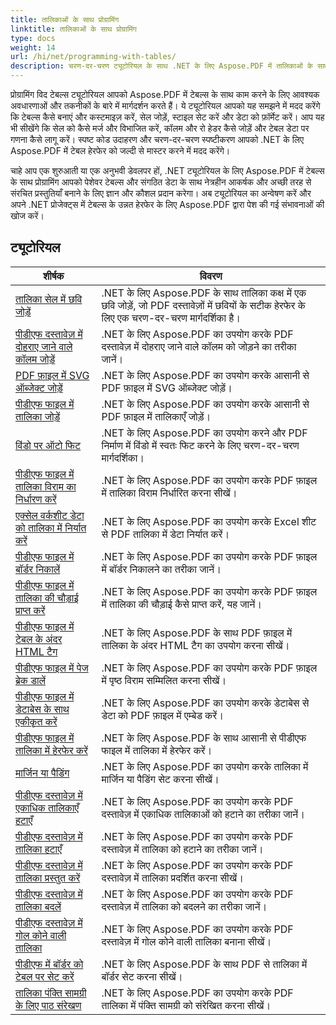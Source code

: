 ```yaml
---
title: तालिकाओं के साथ प्रोग्रामिंग
linktitle: तालिकाओं के साथ प्रोग्रामिंग
type: docs
weight: 14
url: /hi/net/programming-with-tables/
description: चरण-दर-चरण ट्यूटोरियल के साथ .NET के लिए Aspose.PDF में तालिकाओं के साथ प्रोग्राम करना सीखें।
---
```

प्रोग्रामिंग विद टेबल्स ट्यूटोरियल आपको Aspose.PDF में टेबल्स के साथ काम करने के लिए आवश्यक अवधारणाओं और तकनीकों के बारे में मार्गदर्शन करते हैं। ये ट्यूटोरियल आपको यह समझने में मदद करेंगे कि टेबल्स कैसे बनाएं और कस्टमाइज़ करें, सेल जोड़ें, स्टाइल सेट करें और डेटा को फ़ॉर्मेट करें। आप यह भी सीखेंगे कि सेल को कैसे मर्ज और विभाजित करें, कॉलम और रो हेडर कैसे जोड़ें और टेबल डेटा पर गणना कैसे लागू करें। स्पष्ट कोड उदाहरण और चरण-दर-चरण स्पष्टीकरण आपको .NET के लिए Aspose.PDF में टेबल हेरफेर को जल्दी से मास्टर करने में मदद करेंगे।

चाहे आप एक शुरुआती या एक अनुभवी डेवलपर हों, .NET ट्यूटोरियल के लिए Aspose.PDF में टेबल्स के साथ प्रोग्रामिंग आपको पेशेवर टेबल्स और संगठित डेटा के साथ नेत्रहीन आकर्षक और अच्छी तरह से संरचित प्रस्तुतियाँ बनाने के लिए ज्ञान और कौशल प्रदान करेगा। अब ट्यूटोरियल का अन्वेषण करें और अपने .NET प्रोजेक्ट्स में टेबल्स के उन्नत हेरफेर के लिए Aspose.PDF द्वारा पेश की गई संभावनाओं की खोज करें।

## ट्यूटोरियल
| शीर्षक | विवरण |
| --- | --- | 
| [तालिका सेल में छवि जोड़ें](./add-image-in-a-table-cell/) | .NET के लिए Aspose.PDF के साथ तालिका कक्ष में एक छवि जोड़ें, जो PDF दस्तावेज़ों में छवियों के सटीक हेरफेर के लिए एक चरण-दर-चरण मार्गदर्शिका है। |  
| [पीडीएफ दस्तावेज़ में दोहराए जाने वाले कॉलम जोड़ें](./add-repeating-column/) | .NET के लिए Aspose.PDF का उपयोग करके PDF दस्तावेज़ में दोहराए जाने वाले कॉलम को जोड़ने का तरीका जानें। |  
| [PDF फ़ाइल में SVG ऑब्जेक्ट जोड़ें](./add-svg-object/) | .NET के लिए Aspose.PDF का उपयोग करके आसानी से PDF फ़ाइल में SVG ऑब्जेक्ट जोड़ें। |  
| [पीडीएफ फाइल में तालिका जोड़ें](./add-table/) | .NET के लिए Aspose.PDF का उपयोग करके आसानी से PDF फ़ाइल में तालिकाएँ जोड़ें। |  
| [विंडो पर ऑटो फिट](./auto-fit-to-window/) | .NET के लिए Aspose.PDF का उपयोग करने और PDF निर्माण में विंडो में स्वतः फिट करने के लिए चरण-दर-चरण मार्गदर्शिका। |  
| [पीडीएफ फाइल में तालिका विराम का निर्धारण करें](./determine-table-break/) | .NET के लिए Aspose.PDF का उपयोग करके PDF फ़ाइल में तालिका विराम निर्धारित करना सीखें। |  
| [एक्सेल वर्कशीट डेटा को तालिका में निर्यात करें](./export-excel-worksheet-data-to-table/) | .NET के लिए Aspose.PDF का उपयोग करके Excel शीट से PDF तालिका में डेटा निर्यात करें। |  
| [पीडीएफ फाइल में बॉर्डर निकालें](./extract-border/) | .NET के लिए Aspose.PDF का उपयोग करके PDF फ़ाइल में बॉर्डर निकालने का तरीका जानें। |  
| [पीडीएफ फाइल में तालिका की चौड़ाई प्राप्त करें](./get-table-width/) | .NET के लिए Aspose.PDF का उपयोग करके PDF फ़ाइल में तालिका की चौड़ाई कैसे प्राप्त करें, यह जानें। |  
| [पीडीएफ फाइल में टेबल के अंदर HTML टैग](./html-tags-inside-table/) | .NET के लिए Aspose.PDF के साथ PDF फ़ाइल में तालिका के अंदर HTML टैग का उपयोग करना सीखें। |  
| [पीडीएफ फाइल में पेज ब्रेक डालें](./insert-page-break/) | .NET के लिए Aspose.PDF का उपयोग करके PDF फ़ाइल में पृष्ठ विराम सम्मिलित करना सीखें। |  
| [पीडीएफ फाइल में डेटाबेस के साथ एकीकृत करें](./integrate-with-database/) | .NET के लिए Aspose.PDF का उपयोग करके डेटाबेस से डेटा को PDF फ़ाइल में एम्बेड करें। |  
| [पीडीएफ फाइल में तालिका में हेरफेर करें](./manipulate-table/) | .NET के लिए Aspose.PDF के साथ आसानी से पीडीएफ फाइल में तालिका में हेरफेर करें। |  
| [मार्जिन या पैडिंग](./margins-or-padding/) | .NET के लिए Aspose.PDF का उपयोग करके तालिका में मार्जिन या पैडिंग सेट करना सीखें। |  
| [पीडीएफ दस्तावेज़ में एकाधिक तालिकाएँ हटाएँ](./remove-multiple-tables/) | .NET के लिए Aspose.PDF का उपयोग करके PDF दस्तावेज़ में एकाधिक तालिकाओं को हटाने का तरीका जानें। |  
| [पीडीएफ दस्तावेज़ में तालिका हटाएँ](./remove-table/) | .NET के लिए Aspose.PDF का उपयोग करके PDF दस्तावेज़ में तालिका को हटाने का तरीका जानें। |  
| [पीडीएफ दस्तावेज़ में तालिका प्रस्तुत करें](./render-table/) | .NET के लिए Aspose.PDF का उपयोग करके PDF दस्तावेज़ में तालिका प्रदर्शित करना सीखें। |  
| [पीडीएफ दस्तावेज़ में तालिका बदलें](./replace-table/) | .NET के लिए Aspose.PDF का उपयोग करके PDF दस्तावेज़ में तालिका को बदलने का तरीका जानें। |  
| [पीडीएफ दस्तावेज़ में गोल कोने वाली तालिका](./rounded-corner-table/) | .NET के लिए Aspose.PDF का उपयोग करके PDF दस्तावेज़ में गोल कोने वाली तालिका बनाना सीखें। |  
| [पीडीएफ में बॉर्डर को टेबल पर सेट करें](./set-border/) | .NET के लिए Aspose.PDF के साथ PDF से तालिका में बॉर्डर सेट करना सीखें। |  
| [तालिका पंक्ति सामग्री के लिए पाठ संरेखण](./text-alignment-for-table-row-content/) | .NET के लिए Aspose.PDF का उपयोग करके PDF तालिका में पंक्ति सामग्री को संरेखित करना सीखें। |  